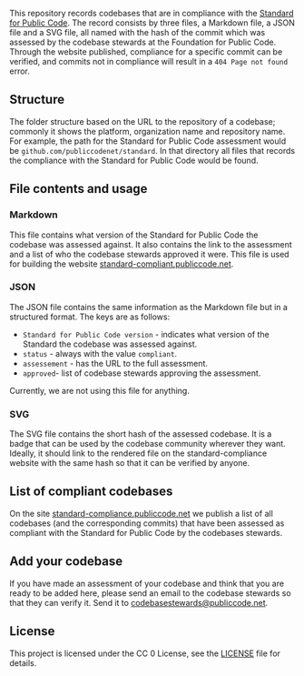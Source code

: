 This repository records codebases that are in compliance with the [Standard for Public Code](https://standard.publiccode.net).
The record consists by three files, a Markdown file, a JSON file and a SVG file, all named with the hash of the commit which was assessed by the codebase stewards at the Foundation for Public Code.
Through the website published, compliance for a specific commit can be verified, and commits not in compliance will result in a `404 Page not found` error.

## Structure

The folder structure based on the URL to the repository of a codebase; commonly it shows the platform, organization name and repository name.
For example, the path for the Standard for Public Code assessment would be `github.com/publiccodenet/standard`.
In that directory all files that records the compliance with the Standard for Public Code would be found.

## File contents and usage

### Markdown

This file contains what version of the Standard for Public Code the codebase was assessed against.
It also contains the link to the assessment and a list of who the codebase stewards approved it were.
This file is used for building the website [standard-compliant.publiccode.net](https://standard-compliant.publiccode.net).

### JSON

The JSON file contains the same information as the Markdown file but in a structured format. The keys are as follows:

* `Standard for Public Code version` - indicates what version of the Standard the codebase was assessed against.
* `status` - always with the value `compliant`.
* `assessement` - has the URL to the full assessment.
* `approved`- list of codebase stewards approving the assessment.

Currently, we are not using this file for anything.

### SVG

The SVG file contains the short hash of the assessed codebase.
It is a badge that can be used by the codebase community wherever they want.
Ideally, it should link to the rendered file on the standard-compliance website with the same hash so that it can be verified by anyone.

## List of compliant codebases

On the site [standard-compliance.publiccode.net](https://standard-compliance.publiccode.net) we publish a list of all codebases (and the corresponding commits) that have been assessed as compliant with the Standard for Public Code by the codebases stewards.

## Add your codebase

If you have made an assessment of your codebase and think that you are ready to be added here, please send an email to the codebase stewards so that they can verify it. Send it to [codebasestewards@publiccode.net](mailto:codebasestewards@publiccode.net).

## License

This project is licensed under the CC 0 License, see the [LICENSE](LICENSE) file for details.
